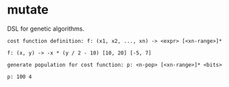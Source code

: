 # mutate

DSL for genetic algorithms.

```
cost function definition: f: (x1, x2, ..., xn) -> <expr> [<xn-range>]*

f: (x, y) -> -x * (y / 2 - 10) [10, 20] [-5, 7]
```

```
generate population for cost function: p: <n-pop> [<xn-range>]* <bits>

p: 100 4
```

